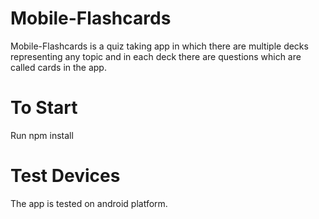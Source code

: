 # Mobile-Flashcards


Mobile-Flashcards is a quiz taking app in which there are multiple decks representing any topic and in each deck there are questions which are called cards in the app. 

# To Start
Run npm install

# Test Devices
The app is tested on android platform.
